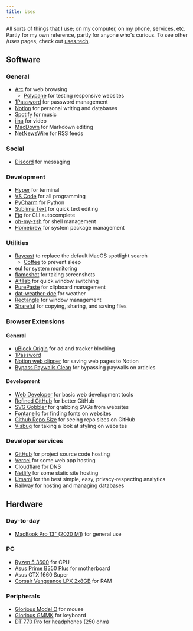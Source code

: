 ```yaml
---
title: Uses
---
```


All sorts of things that I use; on my computer, on my phone, services, etc. Partly for my own reference, partly for anyone who's curious. To see other /uses pages, check out [uses.tech](https://uses.tech/).

## Software

### General

- [Arc](https://arc.net/) for web browsing
    - [Polypane](https://polypane.app/) for testing responsive websites
- [1Password](https://1password.com/) for password management
- [Notion](https://notion.so/) for personal writing and databases
- [Spotify](https://spotify.com/) for music
- [iina](https://iina.io/) for video
- [MacDown](https://macdown.uranusjr.com/) for Markdown editing
- [NetNewsWire](https://ranchero.com/netnewswire/) for RSS feeds


### Social

- [Discord](https://discord.com/) for messaging

### Development

- [Hyper](https://hyper.is/) for terminal
- [VS Code](https://code.visualstudio.com/) for all programming
- [PyCharm](https://www.jetbrains.com/pycharm/) for Python
- [Sublime Text](https://www.sublimetext.com/) for quick text editing
- [Fig](https://fig.io/) for CLI autocomplete
- [oh-my-zsh](https://ohmyz.sh/) for shell management
- [Homebrew](https://brew.sh/) for system package management

### Utilities

- [Raycast](https://raycast.com/) to replace the default MacOS spotlight search
    - [Coffee](https://www.raycast.com/mooxl/coffee) to prevent sleep
- [eul](https://github.com/gao-sun/eul) for system monitoring
- [flameshot](https://flameshot.org/) for taking screenshots
- [AltTab](https://alt-tab-macos.netlify.app/) for quick window switching
- [PurePaste](https://sindresorhus.com/pure-paste) for clipboard management
- [dat-weather-doe](https://github.com/inderdhir/DatWeatherDoe) for weather
- [Rectangle](https://rectangleapp.com/) for window management
- [Shareful](https://sindresorhus.com/shareful) for copying, sharing, and saving files

### Browser Extensions

#### General
- [uBlock Origin](https://github.com/gorhill/uBlock/) for ad and tracker blocking
- [1Password](https://1password.com/downloads/browser-extension/)
- [Notion web clipper](https://www.notion.so/web-clipper) for saving web pages to Notion
- [Bypass Paywalls Clean](https://gitlab.com/magnolia1234/bypass-paywalls-chrome-clean) for bypassing paywalls on articles

#### Development
- [Web Developer](https://chrispederick.com/work/web-developer/) for basic web development tools
- [Refined GitHub](https://github.com/refined-github/refined-github) for better GitHub
- [SVG Gobbler](https://www.svggobbler.com/) for grabbing SVGs from websites
- [Fontanello](https://fontanello.app/) for finding fonts on websites
- [Github Repo Size](https://github.com/Shywim/github-repo-size) for seeing repo sizes on GitHub
- [Visbug](https://github.com/GoogleChromeLabs/ProjectVisBug) for taking a look at styling on websites

### Developer services

- [GitHub](https://github.com/) for project source code hosting
- [Vercel](https://vercel.com/) for some web app hosting
- [Cloudflare](https://cloudflare.com/) for DNS
- [Netlify](https://www.netlify.com/) for some static site hosting
- [Umami](https://umami.is/) for the best simple, easy, privacy-respecting analytics
- [Railway](https://railway.app/) for hosting and managing databases

## Hardware

### Day-to-day
- [MacBook Pro 13" (2020 M1)](https://www.apple.com/macbook-pro-13/) for general use

### PC
- [Ryzen 5 3600](https://www.amd.com/en/products/cpu/amd-ryzen-5-3600) for CPU
- [Asus Prime B350 Plus](https://www.asus.com/us/Motherboards/PRIME-B350-PLUS/) for motherboard
- Asus GTX 1660 Super
- [Corsair Vengeance LPX 2x8GB](https://www.corsair.com/us/en/Categories/Products/Memory/VENGEANCE-LPX/p/CMK16GX4M2B3200C16) for RAM

### Peripherals
- [Glorious Model O](https://www.gloriousgaming.com/products/glorious-model-o-black) for mouse
- [Glorious GMMK](https://www.gloriousgaming.com/products/gmmk-full-brown-switch) for keyboard
- [DT 770 Pro](https://north-america.beyerdynamic.com/dt-770-pro.html) for headphones (250 ohm)